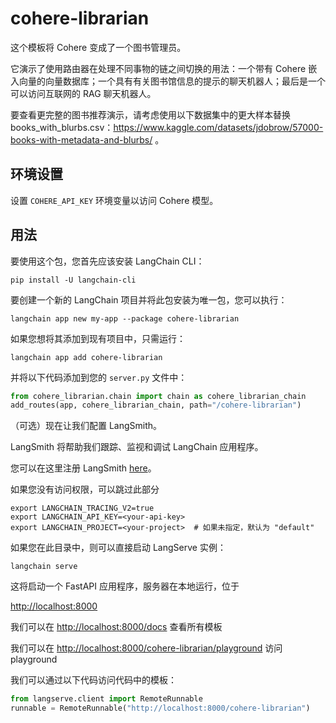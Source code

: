 

# cohere-librarian

这个模板将 Cohere 变成了一个图书管理员。

它演示了使用路由器在处理不同事物的链之间切换的用法：一个带有 Cohere 嵌入向量的向量数据库；一个具有有关图书馆信息的提示的聊天机器人；最后是一个可以访问互联网的 RAG 聊天机器人。

要查看更完整的图书推荐演示，请考虑使用以下数据集中的更大样本替换 books_with_blurbs.csv：https://www.kaggle.com/datasets/jdobrow/57000-books-with-metadata-and-blurbs/ 。

## 环境设置

设置 `COHERE_API_KEY` 环境变量以访问 Cohere 模型。

## 用法

要使用这个包，您首先应该安装 LangChain CLI：

```shell
pip install -U langchain-cli
```

要创建一个新的 LangChain 项目并将此包安装为唯一包，您可以执行：

```shell
langchain app new my-app --package cohere-librarian
```

如果您想将其添加到现有项目中，只需运行：

```shell
langchain app add cohere-librarian
```

并将以下代码添加到您的 `server.py` 文件中：

```python
from cohere_librarian.chain import chain as cohere_librarian_chain
add_routes(app, cohere_librarian_chain, path="/cohere-librarian")
```

（可选）现在让我们配置 LangSmith。

LangSmith 将帮助我们跟踪、监视和调试 LangChain 应用程序。

您可以在这里注册 LangSmith [here](https://smith.langchain.com/)。

如果您没有访问权限，可以跳过此部分

```shell
export LANGCHAIN_TRACING_V2=true
export LANGCHAIN_API_KEY=<your-api-key>
export LANGCHAIN_PROJECT=<your-project>  # 如果未指定，默认为 "default"
```

如果您在此目录中，则可以直接启动 LangServe 实例：

```shell
langchain serve
```

这将启动一个 FastAPI 应用程序，服务器在本地运行，位于

[http://localhost:8000](http://localhost:8000)

我们可以在 [http://localhost:8000/docs](http://localhost:8000/docs) 查看所有模板

我们可以在 [http://localhost:8000/cohere-librarian/playground](http://localhost:8000/cohere-librarian/playground) 访问 playground

我们可以通过以下代码访问代码中的模板：

```python
from langserve.client import RemoteRunnable
runnable = RemoteRunnable("http://localhost:8000/cohere-librarian")
```